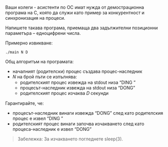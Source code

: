 Ваши колеги - асистенти по ОС имат нужда от демострационна програма на C, която
да служи като пример за конкурентност и синхронизация на процеси. 

Напишете такава програма,
приемаща два задължителни позиционни параметъра – едноцифрени числа. 

Примерно извикване:
```
./main N D
```


Общ алгоритъм на програмата:
- началният (родителски) процес създава процес-наследник
- 𝑁 на брой пъти се изпълнява:
  * родителският процес извежда на stdout низа “DING ”
  * процесът-наследник извежда на stdout низа “DONG”
  * родителският процес изчаква 𝐷 секунди


Гарантирайте, че:
- процесът-наследник винаги извежда “DONG” след като родителския процес е извел “DING ”
- родителският процес винаги започва изчакването след като процеса-наследник е извел “DONG”


> Забележка: За изчакването погледнете sleep(3).
